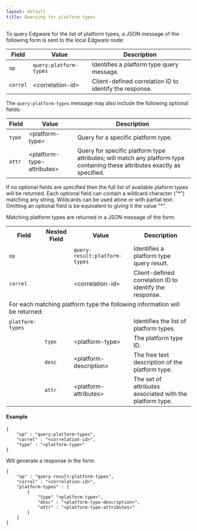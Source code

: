 ```yaml
---
layout: default
title: Querying for platform types
---
```


To query Edgware for the list of platform types, a JSON message of the following form is sent to the local Edgware node:

| Field    | Value                  | Description
| -------- | ---------------------- | ------------- 
| `op`     | `query:platform-types` | Identifies a platform type query message. |
| `correl` | \<correlation-id>      | Client-defined correlation ID to identify the response. |

The `query:platform-types` message may also include the following optional fields:
 
| Field    | Value                       | Description |
| -------- | --------------------------- | ----------- |
| `type`   | \<platform-type>            | Query for a specific platform type. |
| `attr`   | \<platform-type-attributes> | Query for specific platform type attributes; will match any platform type containing these attributes exactly as specified. |

If no optional fields are specified then the full list of available plaform types will be returned. Each optional field can contain a wildcard character ("\*") matching any string. Wildcards can be used alone or with partial text. Omitting an optional field is be equivalent to giving it the value "\*".

Matching platform types are returned in a JSON message of the form:

<table>
    <tr>
        <th>Field</th>
        <th>Nested Field</th>
        <th>Value</th>
        <th>Description</th>
    </tr>
    <tr>
        <td><code>op</code></td>
        <td></td>
        <td><code>query-result:platform-types</code></td>
        <td>Identifies a platform type query result.</td>
    </tr>
    <tr>
        <td><code>correl</code></td>
        <td></td>
        <td>&lt;correlation-id&gt;</td>
        <td>Client-defined correlation ID to identify the response.</td>
    </tr>
    <tr>
        <td colspan="4">For each matching platform type the following information will be returned:</td>
    </tr>
    <tr>
        <td><code>platform-types</code></td>
        <td></td>
        <td></td>
        <td>Identifies the list of platform types.</td>
    </tr>
    <tr>
        <td></td>
        <td><code>type</code></td>
        <td>&lt;platform-type&gt;</td>
        <td>The platform type ID.</td>
    </tr>
    <tr>
        <td></td>
        <td><code>desc</code></td>
        <td>&lt;platform-description&gt;</td>
        <td>The free text description of the platform type.</td>
    </tr>
    <tr>
        <td></td>
        <td><code>attr</code></td>
        <td>&lt;platform-attributes&gt;</td>
        <td>The set of attributes associated with the platform type.</td>
    </tr>
</table>

#### Example   

	{
		"op" : "query:platform-types",
		"correl" : "<correlation-id>",
		"type" : "<platform-type>"
	}
    
Will generate a response in the form:

	{
		"op" : "query-result:platform-types",
		"correl" : "<correlation-id>",
		"platform-types" : [
			{
				"type" "<platform-type>",
				"desc" : "<platform-type-description>",
				"attr" : "<platform-type-attributes>"
			}
		]
	}
